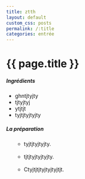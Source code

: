 ```yaml
---
title: ztth
layout: default
custom_css: posts
permalink: /:title
categories: entrée
---
```


# {{ page.title }}

##### Ingrédients

- ghntjtyjty
- tjtyjtyj
- ytjtjt
- tyjtjtyjtyjty

##### La préparation

<ul id="prepa">

<section id="categories" markdown="1">

- tyjtjtyjtyjty.<br><br>
- tjtjtyjtyjtyjty.<br><br>
- Ctyjtjtjtyjtyjtyjtjt.

</section>

</ul>